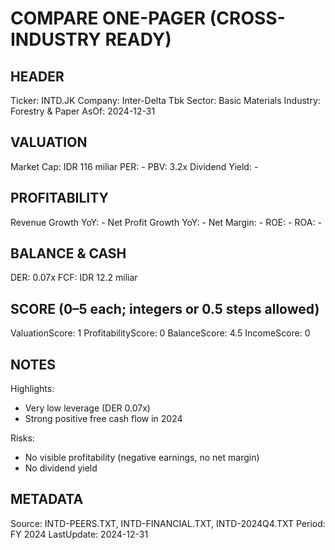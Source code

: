 # COMPARE ONE-PAGER (CROSS-INDUSTRY READY)

## HEADER
Ticker: INTD.JK
Company: Inter-Delta Tbk
Sector: Basic Materials
Industry: Forestry & Paper
AsOf: 2024-12-31

## VALUATION
Market Cap: IDR 116 miliar
PER: -
PBV: 3.2x
Dividend Yield: -

## PROFITABILITY
Revenue Growth YoY: -
Net Profit Growth YoY: -
Net Margin: -
ROE: -
ROA: -

## BALANCE & CASH
DER: 0.07x
FCF: IDR 12.2 miliar

## SCORE (0–5 each; integers or 0.5 steps allowed)
ValuationScore: 1
ProfitabilityScore: 0
BalanceScore: 4.5
IncomeScore: 0

## NOTES
Highlights:
- Very low leverage (DER 0.07x)
- Strong positive free cash flow in 2024

Risks:
- No visible profitability (negative earnings, no net margin)
- No dividend yield

## METADATA
Source: INTD-PEERS.TXT, INTD-FINANCIAL.TXT, INTD-2024Q4.TXT
Period: FY 2024
LastUpdate: 2024-12-31